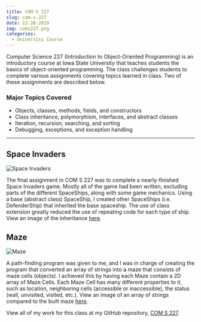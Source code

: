 ```yaml
---
title: COM S 227
slug: com-s-227
date: 12-20-2019
img: coms227.png
categories:
  - University Course
---
```


Computer Science 227 (Introduction to Object-Oriented Programming) is an introductory course at Iowa State University that teaches students the basics of object-oriented programming. The class challenges students to complete various assignments covering topics learned in class. Two of these assignments are described below.

<!--more-->

### Major Topics Covered

- Objects, classes, methods, fields, and constructors
- Class inheritance, polymorphism, interfaces, and abstract classes
- Iteration, recursion, searching, and sorting
- Debugging, exceptions, and exception handling

---

## Space Invaders

![Space Invaders](/blog-images/spaceinvaders.gif)

The final assignment in COM S 227 was to complete a nearly-finished Space Invaders game. Mostly all of the game had been written, excluding parts of the different SpaceShips, along with some game mechanics. Using a base (abstract class) SpaceShip, I created other SpaceShips (i.e. DefenderShip) that inherited the base spaceship. The use of class extension greatly reduced the use of repeating code for each type of ship. View an image of the inheritance [here](/blog-images/coms227.png).

## Maze

![Maze](/blog-images/mazedemo.gif)

A path-finding program was given to me, and I was in charge of creating the program that converted an array of strings into a maze that consists of maze cells (objects). I achieved this by having each Maze contain a 2D array of Maze Cells. Each Maze Cell has many different properties to it, such as location, neighboring cells (accessible or inaccessible), the status (wall, unvisited, visited, etc.). View an image of an array of strings compared to the built maze [here](/blog-images/mazeconstruction.png).

View all of my work for this class at my GitHub repository, [COM S 227](http://github.com/ChristianLisle/com-s-227).